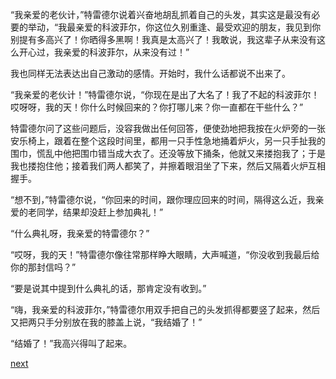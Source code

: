 
“我亲爱的老伙计，”特雷德尔说着兴奋地胡乱抓着自己的头发，其实这是最没有必要的举动，“我最亲爱的科波菲尔，你这位久别重逢、最受欢迎的朋友，我见到你别提有多高兴了！你晒得多黑啊！我真是太高兴了！我敢说，我这辈子从来没有这么开心过，我亲爱的科波菲尔，从来没有过！”

我也同样无法表达出自己激动的感情。开始时，我什么话都说不出来了。

“我亲爱的老伙计！”特雷德尔说，“你现在是出了大名了！我了不起的科波菲尔！哎呀呀，我的天！你什么时候回来的？你打哪儿来？你一直都在干些什么？”

特雷德尔问了这些问题后，没容我做出任何回答，便使劲地把我按在火炉旁的一张安乐椅上，跟着在整个这段时间里，都用一只手性急地捅着炉火，另一只手扯我的围巾，慌乱中他把围巾错当成大衣了。还没等放下捅条，他就又来搂抱我了；于是我也搂抱住他；接着我们两人都笑了，并擦着眼泪坐了下来，然后又隔着火炉互相握手。

“想不到，”特雷德尔说，“你回来的时间，跟你理应回来的时间，隔得这么近，我亲爱的老同学，结果却没赶上参加典礼！”

“什么典礼呀，我亲爱的特雷德尔？”

“哎呀，我的天！”特雷德尔像往常那样睁大眼睛，大声喊道，“你没收到我最后给你的那封信吗？”

“要是说其中提到什么典礼的话，那肯定没有收到。”

“嗨，我亲爱的科波菲尔，”特雷德尔用双手把自己的头发抓得都要竖了起来，然后又把两只手分别放在我的膝盖上说，“我结婚了！”

“结婚了！”我高兴得叫了起来。

[next](page727)